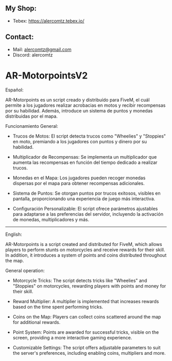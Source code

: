 
## My Shop:
- Tebex: https://alercomtz.tebex.io/

## Contact:
- Mail: alercomtz@gmail.com
- Discord: alercomtz

# AR-MotorpointsV2
Español:

AR-Motorpoints es un script creado y distribuído para FiveM, el cuál permite a los jugadores realizar acrobacias en motos y recibir recompensas por su habilidad. Además, introduce un sistema de puntos y monedas distribuidas por el mapa.

Funcionamiento General:

- Trucos de Motos: El script detecta trucos como "Wheelies" y "Stoppies" en moto, premiando a los jugadores con puntos y dinero por su habilidad.

- Multiplicador de Recompensas: Se implementa un multiplicador que aumenta las recompensas en función del tiempo dedicado a realizar trucos.

- Monedas en el Mapa: Los jugadores pueden recoger monedas dispersas por el mapa para obtener recompensas adicionales.

- Sistema de Puntos: Se otorgan puntos por trucos exitosos, visibles en pantalla, proporcionando una experiencia de juego más interactiva.

- Configuración Personalizable: El script ofrece parámetros ajustables para adaptarse a las preferencias del servidor, incluyendo la activación de monedas, multiplicadores y más.

---

English:

AR-Motorpoints is a script created and distributed for FiveM, which allows players to perform stunts on motorcycles and receive rewards for their skill. In addition, it introduces a system of points and coins distributed throughout the map.

General operation:

- Motorcycle Tricks: The script detects tricks like "Wheelies" and "Stoppies" on motorcycles, rewarding players with points and money for their skill.

- Reward Multiplier: A multiplier is implemented that increases rewards based on the time spent performing tricks.

- Coins on the Map: Players can collect coins scattered around the map for additional rewards.

- Point System: Points are awarded for successful tricks, visible on the screen, providing a more interactive gaming experience.

- Customizable Settings: The script offers adjustable parameters to suit the server's preferences, including enabling coins, multipliers and more.
